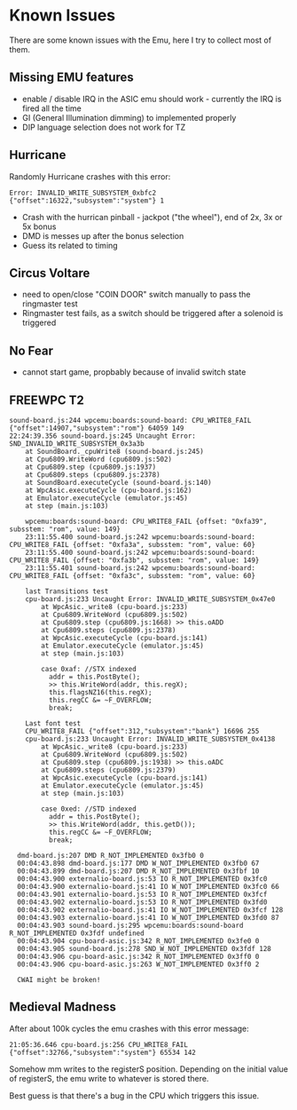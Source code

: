 # Known Issues

There are some known issues with the Emu, here I try to collect most of them.

## Missing EMU features

- enable / disable IRQ in the ASIC emu should work - currently the IRQ is fired all the time
- GI (General Illumination dimming) to implemented properly
- DIP language selection does not work for TZ

## Hurricane

Randomly Hurricane crashes with this error:

```
Error: INVALID_WRITE_SUBSYSTEM_0xbfc2 {"offset":16322,"subsystem":"system"} 1
```

- Crash with the hurrican pinball - jackpot ("the wheel"), end of 2x, 3x or 5x bonus
- DMD is messes up after the bonus selection
- Guess its related to timing

## Circus Voltare

- need to open/close "COIN DOOR" switch manually to pass the ringmaster test
- Ringmaster test fails, as a switch should be triggered after a solenoid is triggered

## No Fear

- cannot start game, propbably because of invalid switch state

## FREEWPC T2

```
sound-board.js:244 wpcemu:boards:sound-board: CPU_WRITE8_FAIL {"offset":14907,"subsystem":"rom"} 64059 149
22:24:39.356 sound-board.js:245 Uncaught Error: SND_INVALID_WRITE_SUBSYSTEM_0x3a3b
    at SoundBoard._cpuWrite8 (sound-board.js:245)
    at Cpu6809.WriteWord (cpu6809.js:502)
    at Cpu6809.step (cpu6809.js:1937)
    at Cpu6809.steps (cpu6809.js:2378)
    at SoundBoard.executeCycle (sound-board.js:140)
    at WpcAsic.executeCycle (cpu-board.js:162)
    at Emulator.executeCycle (emulator.js:45)
    at step (main.js:103)

    wpcemu:boards:sound-board: CPU_WRITE8_FAIL {offset: "0xfa39", subsstem: "rom", value: 149}
    23:11:55.400 sound-board.js:242 wpcemu:boards:sound-board: CPU_WRITE8_FAIL {offset: "0xfa3a", subsstem: "rom", value: 60}
    23:11:55.400 sound-board.js:242 wpcemu:boards:sound-board: CPU_WRITE8_FAIL {offset: "0xfa3b", subsstem: "rom", value: 149}
    23:11:55.401 sound-board.js:242 wpcemu:boards:sound-board: CPU_WRITE8_FAIL {offset: "0xfa3c", subsstem: "rom", value: 60}

    last Transitions test
    cpu-board.js:233 Uncaught Error: INVALID_WRITE_SUBSYSTEM_0x47e0
        at WpcAsic._write8 (cpu-board.js:233)
        at Cpu6809.WriteWord (cpu6809.js:502)
        at Cpu6809.step (cpu6809.js:1668) >> this.oADD
        at Cpu6809.steps (cpu6809.js:2378)
        at WpcAsic.executeCycle (cpu-board.js:141)
        at Emulator.executeCycle (emulator.js:45)
        at step (main.js:103)    

        case 0xaf: //STX indexed
          addr = this.PostByte();
          >> this.WriteWord(addr, this.regX);
          this.flagsNZ16(this.regX);
          this.regCC &= ~F_OVERFLOW;
          break;

    Last font test
    CPU_WRITE8_FAIL {"offset":312,"subsystem":"bank"} 16696 255
    cpu-board.js:233 Uncaught Error: INVALID_WRITE_SUBSYSTEM_0x4138
        at WpcAsic._write8 (cpu-board.js:233)
        at Cpu6809.WriteWord (cpu6809.js:502)
        at Cpu6809.step (cpu6809.js:1938) >> this.oADC
        at Cpu6809.steps (cpu6809.js:2379)
        at WpcAsic.executeCycle (cpu-board.js:141)
        at Emulator.executeCycle (emulator.js:45)
        at step (main.js:103)        

        case 0xed: //STD indexed
          addr = this.PostByte();
          >> this.WriteWord(addr, this.getD());
          this.regCC &= ~F_OVERFLOW;
          break;

  dmd-board.js:207 DMD R_NOT_IMPLEMENTED 0x3fb0 0
  00:04:43.898 dmd-board.js:177 DMD W_NOT_IMPLEMENTED 0x3fb0 67
  00:04:43.899 dmd-board.js:207 DMD R_NOT_IMPLEMENTED 0x3fbf 10
  00:04:43.900 externalio-board.js:53 IO R_NOT_IMPLEMENTED 0x3fc0
  00:04:43.900 externalio-board.js:41 IO W_NOT_IMPLEMENTED 0x3fc0 66
  00:04:43.901 externalio-board.js:53 IO R_NOT_IMPLEMENTED 0x3fcf
  00:04:43.902 externalio-board.js:53 IO R_NOT_IMPLEMENTED 0x3fd0
  00:04:43.902 externalio-board.js:41 IO W_NOT_IMPLEMENTED 0x3fcf 128
  00:04:43.903 externalio-board.js:41 IO W_NOT_IMPLEMENTED 0x3fd0 87
  00:04:43.903 sound-board.js:295 wpcemu:boards:sound-board R_NOT_IMPLEMENTED 0x3fdf undefined
  00:04:43.904 cpu-board-asic.js:342 R_NOT_IMPLEMENTED 0x3fe0 0
  00:04:43.905 sound-board.js:278 SND_W_NOT_IMPLEMENTED 0x3fdf 128
  00:04:43.906 cpu-board-asic.js:342 R_NOT_IMPLEMENTED 0x3ff0 0
  00:04:43.906 cpu-board-asic.js:263 W_NOT_IMPLEMENTED 0x3ff0 2          

  CWAI might be broken!
```


## Medieval Madness

After about 100k cycles the emu crashes with this error message:

```
21:05:36.646 cpu-board.js:256 CPU_WRITE8_FAIL {"offset":32766,"subsystem":"system"} 65534 142
  ```

Somehow mm writes to the registerS position. Depending on the initial value of registerS, the emu write to whatever is stored there.

Best guess is that there's a bug in the CPU which triggers this issue.
